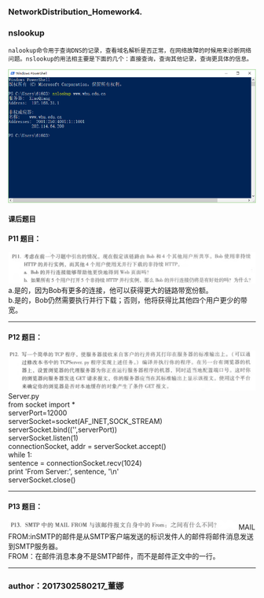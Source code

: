 ### NetworkDistribution_Homework4.  


### nslookup
	nalookup命令用于查询DNS的记录，查看域名解析是否正常，在网络故障的时候用来诊断网络问题。nslookup的用法相主要是下面的几个：直接查询，查询其他记录，查询更具体的信息。  
![image](img/pic1.PNG)

#### 课后题目  
#### P11 题目：
![image](img/pic2.PNG)  
a.是的，因为Bob有更多的连接，他可以获得更大的链路带宽份额。  
b.是的，Bob仍然需要执行并行下载；否则，他将获得比其他四个用户更少的带宽。  
****
#### P12 题目：
![image](img/pic3.PNG)  
Server.py  
		from socket import *   
		serverPort=12000    
		serverSocket=socket(AF_INET,SOCK_STREAM)   
		serverSocket.bind(('',serverPort))   
		serverSocket.listen(1)   
		connectionSocket, addr = serverSocket.accept()   
		while 1:   
		sentence = connectionSocket.recv(1024)   
		print 'From Server:', sentence, '\n'   
		serverSocket.close()   
****
#### P13 题目：
![image](img/pic4.PNG)
MAIL FROM:inSMTP的邮件是从SMTP客户端发送的标识发件人的邮件将邮件消息发送到SMTP服务器。  
FROM：在邮件消息本身不是SMTP邮件，而不是邮件正文中的一行。
****
### author：2017302580217_董娜
